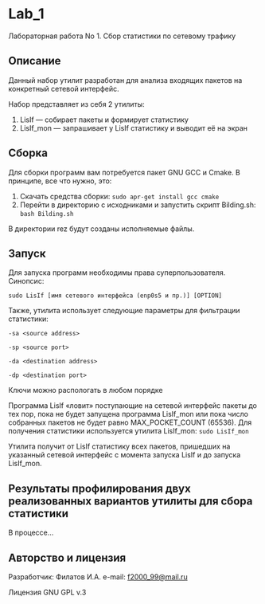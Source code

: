 # Lab_1
Лабораторная работа No 1. Сбор статистики по сетевому трафику

## Описание

Данный набор утилит разработан для анализа входящих пакетов на конкретный сетевой интерфейс.

Набор представляет из себя 2 утилиты:
1. LisIf — собирает пакеты и формирует статистику
2. LisIf_mon — запрашивает у LisIf статистику и выводит её на экран 
    
## Сборка

Для сборки программ вам потребуется пакет GNU GCC и Cmake.
В принципе, все что нужно, это:
1. Скачать средства сборки: `sudo apr-get install gcc cmake`
2. Перейти в директорию с исходниками и запустить скрипт Bilding.sh: `bash Bilding.sh`

В директории rez будут созданы исполняемые файлы.

## Запуск

Для запуска программ необходимы права суперпользователя. Синопсис:

`sudo LisIf [имя сетевого интерфейса (enp0s5 и пр.)] [OPTION]`

Также, утилита использует следующие параметры для фильтрации статистики:

`-sa <source address>`

`-sp <source port>`

`-da <destination address>`

`-dp <destination port>`

Ключи можно распологать в любом порядке

Программа LisIf «ловит» поступающие на сетевой интерфейс пакеты до тех пор, пока не будет запущена программа LisIf_mon или пока число собранных пакетов не будет равно MAX_POCKET_COUNT (65536).
Для получения статистики используется утилита LisIf_mon:
`sudo LisIf_mon`

Утилита получит от LisIf статистику всех пакетов, пришедших на указанный сетевой интерфейс с момента запуска LisIf и до запуска LisIf_mon.

## Результаты профилирования двух реализованных вариантов утилиты для сбора статистики

В процессе...

## Авторство и лицензия

Разработчик: Филатов И.А.
e-mail: f2000_99@mail.ru

Лицензия GNU GPL v.3
